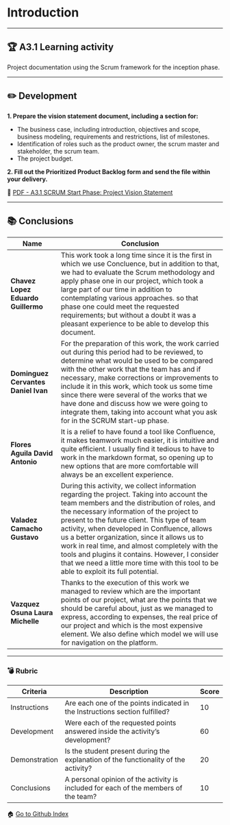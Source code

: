 # Introduction
---

## :trophy: A3.1 Learning activity
Project documentation using the Scrum framework for the inception phase.

---
## :pencil2: Development

**1. Prepare the vision statement document, including a section for:**

- The business case, including introduction, objectives and scope, business modeling, requirements and restrictions, list of milestones.
- Identification of roles such as the product owner, the scrum master and stakeholder, the scrum team.
- The project budget.

**2. Fill out the Prioritized Product Backlog form and send the file within your delivery.**

:open_file_folder: [PDF - A3.1 SCRUM Start Phase: Project Vision Statement](https://github.com/GustavoValadez/Analisis-Avanzado-Software/blob/main/pdf/A3.1_ScrumStartPhaseProjectVision-Statement.pdf)

---



## :books: Conclusions 

|Name|Conclusion|
|---|---|
|**Chavez Lopez Eduardo Guillermo**|This work took a long time since it is the first in which we use Concluence, but in addition to that, we had to evaluate the Scrum methodology and apply phase one in our project, which took a large part of our time in addition to contemplating various approaches. so that phase one could meet the requested requirements; but without a doubt it was a pleasant experience to be able to develop this document.|
|**Dominguez Cervantes Daniel Ivan**|For the preparation of this work, the work carried out during this period had to be reviewed, to determine what would be used to be compared with the other work that the team has and if necessary, make corrections or improvements to include it in this work, which took us some time since there were several of the works that we have done and discuss how we were going to integrate them, taking into account what you ask for in the SCRUM start-up phase.|
|**Flores Aguila David Antonio**|It is a relief to have found a tool like Confluence, it makes teamwork much easier, it is intuitive and quite efficient. I usually find it tedious to have to work in the markdown format, so opening up to new options that are more comfortable will always be an excellent experience.|
|**Valadez Camacho Gustavo**|During this activity, we collect information regarding the project. Taking into account the team members and the distribution of roles, and the necessary information of the project to present to the future client. This type of team activity, when developed in Confluence, allows us a better organization, since it allows us to work in real time, and almost completely with the tools and plugins it contains. However, I consider that we need a little more time with this tool to be able to exploit its full potential.|
|**Vazquez Osuna Laura Michelle**|Thanks to the execution of this work we managed to review which are the important points of our project, what are the points that we should be careful about, just as we managed to express, according to expenses, the real price of our project and which is the most expensive element. We also define which model we will use for navigation on the platform.|

---

### :bomb: Rubric

| Criteria     | Description                                                                                  |Score|
| ------------- | -------------------------------------------------------------------------------------------- | ------- |
| Instructions | Are each one of the points indicated in the Instructions section fulfilled?  |10|
| Development    | Were each of the requested points answered inside the activity’s development?     |60|
| Demonstration| Is the student present during the explanation of the functionality of the activity?   |20|
| Conclusions   |A personal opinion of the activity is included for each of the members of the team?  |10|


:house: [Go to Github Index](https://github.com/GustavoValadez/Analisis-Avanzado-Software)